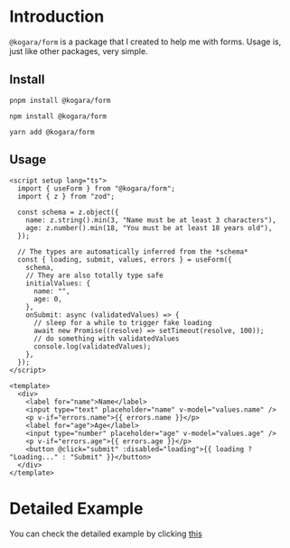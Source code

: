 # Introduction

`@kogara/form` is a package that I created to help me with forms. Usage is, just like other packages, very simple.

## Install

<CodeGroup>
<CodeGroupItem title="pnpm" active>

```bash:no-line-numbers
pnpm install @kogara/form
```

</CodeGroupItem>

<CodeGroupItem title="npm">

```bash:no-line-numbers
npm install @kogara/form
```

</CodeGroupItem>

<CodeGroupItem title="Yarn">

```bash:no-line-numbers
yarn add @kogara/form
```

</CodeGroupItem>

</CodeGroup>

## Usage

```vue
<script setup lang="ts">
  import { useForm } from "@kogara/form";
  import { z } from "zod";

  const schema = z.object({
    name: z.string().min(3, "Name must be at least 3 characters"),
    age: z.number().min(18, "You must be at least 18 years old"),
  });

  // The types are automatically inferred from the *schema*
  const { loading, submit, values, errors } = useForm({
    schema,
    // They are also totally type safe
    initialValues: {
      name: "",
      age: 0,
    },
    onSubmit: async (validatedValues) => {
      // sleep for a while to trigger fake loading
      await new Promise((resolve) => setTimeout(resolve, 100));
      // do something with validatedValues
      console.log(validatedValues);
    },
  });
</script>

<template>
  <div>
    <label for="name">Name</label>
    <input type="text" placeholder="name" v-model="values.name" />
    <p v-if="errors.name">{{ errors.name }}</p>
    <label for="age">Age</label>
    <input type="number" placeholder="age" v-model="values.age" />
    <p v-if="errors.age">{{ errors.age }}</p>
    <button @click="submit" :disabled="loading">{{ loading ? "Loading..." : "Submit" }}</button>
  </div>
</template>
```

# Detailed Example

You can check the detailed example by clicking [this](https://github.com/ragokan/kogara/blob/master/example/src/Form.vue)
